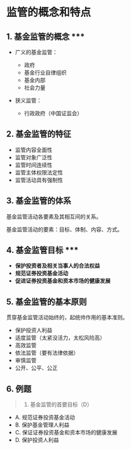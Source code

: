 # 监管的概念和特点

## 1. 基金监管的概念 ***

- 广义的基金监管：
    - 政府
    - 基金行业自律组织
    - 基金内部
    - 社会力量

- 狭义监管：
    - 行政政府（中国证监会）

## 2. 基金监管的特征

- 监管内容全面性
- 监管对象广泛性
- 监管时间连续性
- 监管主体权限法定性
- 监管活动具有强制性

## 3. 基金监管的体系

基金监管活动各要素及其相互间的关系。

基金监管活动的要素：目标、体制、内容、方式。

## 4. 基金监管目标 ***

- **保护投资者及相关当事人的合法权益**
- **规范证券投资基金活动**
- **促进证券投资基金和资本市场的健康发展**

## 5. 基金监管的基本原则

贯穿基金监管活动始终的，起统帅作用的基本准则。

- 保护投资人利益
- 适度监管（太紧没活力，太松风险高）
- 高效监管
- 依法监管（要有法律依据）
- 审慎监管
- 公开、公平、公正

## 6. 例题

> 1. 基金监管的首要目标（D）

- A. 规范证券投资基金活动
- B. 保护基金管理人利益
- C. 保证证券投资基金和资本市场的健康发展
- D. 保护投资人利益
